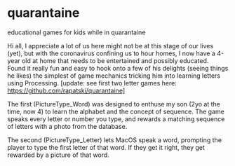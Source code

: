 # quarantaine
educational games for kids while in quarantaine

Hi all,
I appreciate a lot of us here might not be at this stage of our lives (yet), but 
with the coronavirus confining us to hour homes, I now have a 4-year old at home 
that needs to be entertained and possibly educated. Found it really fun and easy 
to hook onto a few of his delights (seeing things he likes) the simplest of game 
mechanics tricking him into learning letters using Processing.
[update: see first two letter games here: https://github.com/rapatski/quarantaine]

The first (PictureType_Word) was designed to enthuse my son (2yo at the time, now 4) 
to learn the alphabet and the concept of sequence. The game speaks every letter or 
number you type, and rewards a matching sequence of letters with a photo from the 
database.

The second (PictureType_Letter) lets MacOS speak a word, prompting the player to 
type the first letter of that word. If they get it right, they get rewarded by a 
picture of that word.

